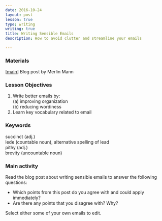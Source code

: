 ```yaml
---
date: 2016-10-24
layout: post
lesson: true
type: writing
writing: true
title: Writing Sensible Emails
description: How to avoid clutter and streamline your emails

---
```

### Materials
[<a href="http://www.43folders.com/2005/09/19/writing-sensible-email-messages" target="_blank">main</a>] Blog post by Merlin Mann

### Lesson Objectives  
1. Write better emails by:  
  (a) improving organization  
	(b) reducing wordiness  
2. Learn key vocabulary related to email

### Keywords  
succinct (adj.)  
lede (countable noun), alternative spelling of lead   
pithy (adj.)  
brevity (uncountable noun)  

### Main activity
Read the blog post about writing sensible emails to answer the following questions:

- Which points from this post do you agree with and could apply immediately?
- Are there any points that you disagree with? Why?

Select either some of your own emails to edit.
